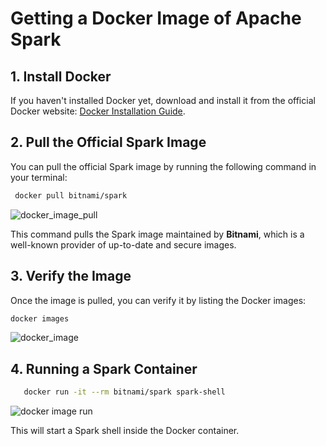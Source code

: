 # Getting a Docker Image of Apache Spark

## 1. Install Docker

If you haven't installed Docker yet, download and install it from the official Docker website: [Docker Installation Guide]((https://docs.docker.com/desktop/install/windows-install/)).

## 2. Pull the Official Spark Image

You can pull the official Spark image by running the following command in your terminal:

```bash
 docker pull bitnami/spark
```

![docker_image_pull](https://kevinli-webbertech.github.io/blog/md/ref/machine_learning/docker%20image%20of%20spark/docker%20image%20pull.png)

This command pulls the Spark image maintained by **Bitnami**, which is a well-known provider of up-to-date and secure images.

## 3. Verify the Image

Once the image is pulled, you can verify it by listing the Docker images:

```bash
docker images
```

![docker_image](https://kevinli-webbertech.github.io/blog/md/ref/machine_learning/docker%20image%20of%20spark/docker%20image.png)

## 4. Running a Spark Container

```bash
   docker run -it --rm bitnami/spark spark-shell
```

![docker image run](https://raw.githubusercontent.com/kevinli-webbertech/kevinli-webbertech.github.io/refs/heads/main/blog/md/ref/machine_learning/docker%20image%20of%20spark/docker%20image%20run.png)

This will start a Spark shell inside the Docker container.
